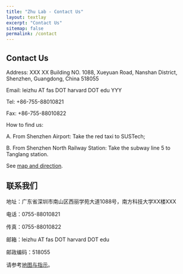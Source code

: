 ```yaml
---
title: "Zhu Lab - Contact Us"
layout: textlay
excerpt: "Contact Us"
sitemap: false
permalink: /contact
---
```


## Contact Us
Address:
XXX XX Building
NO. 1088, Xueyuan Road, Nanshan District, Shenzhen, Guangdong, China 518055

Email: leizhu AT fas DOT harvard DOT edu YYY

Tel: +86-755-88010821

Fax: +86-755-88010822

How to find us:

A. From Shenzhen Airport: Take the red taxi to SUSTech;

B. From Shenzhen North Railway Station: Take the subway line 5 to Tanglang station.

See [map and direction](https://ese.sustc.edu.cn/en/contact/index.aspx?nc=111038006).

## 联系我们

地址：广东省深圳市南山区西丽学苑大道1088号，南方科技大学XX楼XXX

电话：0755-88010821

传真：0755-88010822

邮箱：leizhu AT fas DOT harvard DOT edu

邮政编码：518055

请参考[地图与指示](https://ese.sustc.edu.cn/contact/index.aspx?nc=101038006)。
